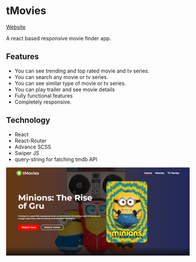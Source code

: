 # tMovies

[Website](https://abh-tmovies.netlify.app/)

A react based responsive movie finder app.

## Features

- You can see trending and top rated movie and tv series.
- You can search any movie or tv series.
- You can see similar type of movie or tv series.
- You can play trailer and see movie details
- Fully functional features
- Completely responsive.

## Technology

- React
- React-Router
- Advance SCSS
- Swiper JS
- query-string for fatching tmdb API

![My Image](/src/assets/movie-app.PNG)

